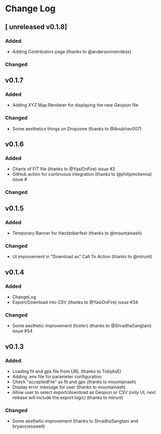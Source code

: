 # Change Log

## [ unreleased v0.1.8]

### Added

- Adding Contributors page (thanks to @andersonmendess)

### Changed

## v0.1.7

### Added

- Adding XYZ Map Renderer for displaying the new Geojson file

### Changed

- Some aesthetics things on Dropzone (thanks to @Anubhav007)

## v0.1.6

### Added

- Charts of FIT file (thanks to @YasiOnFire) issue #2
- GitHub action for continuous integration (thanks to @philipmckenna) issue #

### Changed

## v0.1.5

### Added

- Temporary Banner for Hacktoberfest (thanks to @mountainash)

### Changed

- UI improvement in "Download as" Call To Action (thanks to @mtrunt)

## v0.1.4

### Added

- ChangeLog
- Export/Download into CSV (thanks to @YasiOnFire) issue #34

### Changed

- Some aesthetic improvement (footer) (thanks to @ShradhaSangtani) issue #54

## v0.1.3

### Added

- Loading fit and gpx file from URL (thanks to TobyAsE)
- Adding .env file for parameter configuration
- Check "acceptedFile" as fit and gpx (thanks to mountainash)
- Display error message for user (thanks to mountainash)
- Allow user to select export/download as Geojson or CSV (only UI, next release will include the export logic) (thanks to mtrunt)

### Changed

- Some aesthetic improvement (thanks to ShradhaSangtani and bryancresswell)
